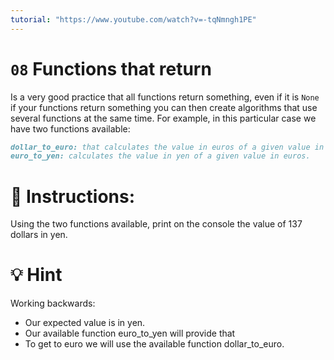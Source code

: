 ```yaml
---
tutorial: "https://www.youtube.com/watch?v=-tqNmngh1PE"
---
```


# `08` Functions that return


Is a very good practice that all functions return something, even if it is `None` if your functions return something you can then create algorithms that use several functions at the same time. For example, in this particular case we have two functions available:

```md
dollar_to_euro: that calculates the value in euros of a given value in dollars.
euro_to_yen: calculates the value in yen of a given value in euros.
```

# 📝 Instructions:
Using the two functions available, print on the console the value of 137 dollars in yen.

# 💡 Hint

Working backwards:
- Our expected value is in yen. 
- Our available function euro_to_yen will provide that
- To get to euro we will use the available function dollar_to_euro.
